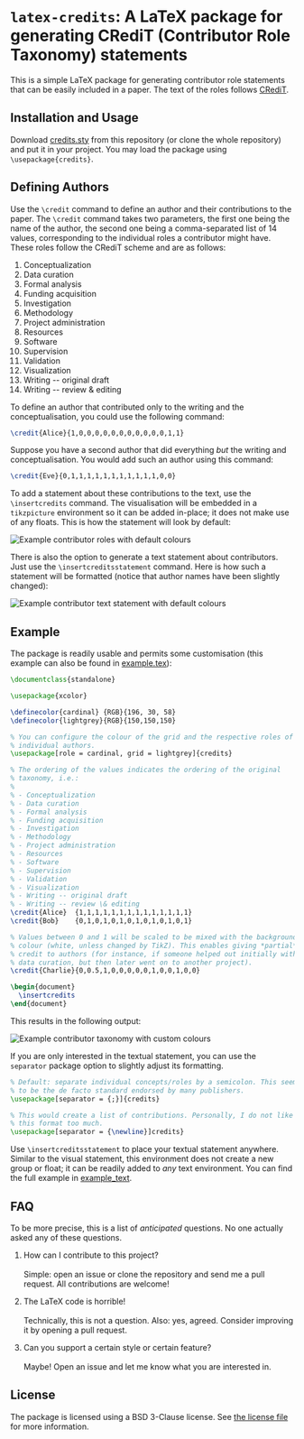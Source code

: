 # `latex-credits`: A LaTeX package for generating CRediT (Contributor Role Taxonomy) statements

This is a simple LaTeX package for generating contributor role
statements that can be easily included in a paper. The text of
the roles follows [CRediT](https://credit.niso.org/).

## Installation and Usage

Download [credits.sty](credits.sty) from this repository (or clone the
whole repository) and put it in your project. You may load the package
using `\usepackage{credits}`.

## Defining Authors

Use the `\credit` command to define an author and their contributions to
the paper. The `\credit` command takes two parameters, the first one
being the name of the author, the second one being a comma-separated
list of 14 values, corresponding to the individual roles a contributor
might have. These roles follow the CRediT scheme and are as follows:

1. Conceptualization
2. Data curation
3. Formal analysis
4. Funding acquisition
5. Investigation
6. Methodology
7. Project administration
8. Resources
9. Software
10. Supervision
11. Validation
12. Visualization
13. Writing -- original draft
14. Writing -- review & editing

To define an author that contributed only to the writing and the
conceptualisation, you could use the following command:

```latex
\credit{Alice}{1,0,0,0,0,0,0,0,0,0,0,0,1,1}
```

Suppose you have a second author that did everything *but* the writing
and conceptualisation. You would add such an author using this command:

```latex
\credit{Eve}{0,1,1,1,1,1,1,1,1,1,1,1,0,0}
```

To add a statement about these contributions to the text, use the
`\insertcredits` command. The visualisation will be embedded in
a `tikzpicture` environment so it can be added in-place; it does not
make use of any floats. This is how the statement will look by default:

![Example contributor roles with default colours](example_default.png)

There is also the option to generate a text statement about
contributors. Just use the `\insertcreditsstatement` command. Here is
how such a statement will be formatted (notice that author names have
been slightly changed):

![Example contributor text statement with default colours](example_default.png)

## Example

The package is readily usable and permits some customisation (this
example can also be found in [example.tex](example.tex)):

```latex
\documentclass{standalone}

\usepackage{xcolor}

\definecolor{cardinal} {RGB}{196, 30, 58}
\definecolor{lightgrey}{RGB}{150,150,150}

% You can configure the colour of the grid and the respective roles of
% individual authors.
\usepackage[role = cardinal, grid = lightgrey]{credits}

% The ordering of the values indicates the ordering of the original
% taxonomy, i.e.:
%
% - Conceptualization
% - Data curation
% - Formal analysis
% - Funding acquisition
% - Investigation
% - Methodology
% - Project administration
% - Resources
% - Software
% - Supervision
% - Validation
% - Visualization
% - Writing -- original draft
% - Writing -- review \& editing
\credit{Alice}  {1,1,1,1,1,1,1,1,1,1,1,1,1,1}
\credit{Bob}    {0,1,0,1,0,1,0,1,0,1,0,1,0,1}

% Values between 0 and 1 will be scaled to be mixed with the background
% colour (white, unless changed by TikZ). This enables giving *partial*
% credit to authors (for instance, if someone helped out initially with
% data curation, but then later went on to another project).
\credit{Charlie}{0,0.5,1,0,0,0,0,0,1,0,0,1,0,0}

\begin{document}
  \insertcredits
\end{document}
```

This results in the following output:

![Example contributor taxonomy with custom colours](example_custom.png)

If you are only interested in the textual statement, you can use the
`separator` package option to slightly adjust its formatting.

```latex
% Default: separate individual concepts/roles by a semicolon. This seems
% to be the de facto standard endorsed by many publishers.
\usepackage[separator = {;}]{credits}

% This would create a list of contributions. Personally, I do not like
% this format too much.
\usepackage[separator = {\newline}]credits}
```

Use `\insertcreditsstatement` to place your textual statement anywhere.
Similar to the visual statement, this environment does not create a new
group or float; it can be readily added to *any* text environment. You
can find the full example in [example_text](example_text.tex).

## FAQ

To be more precise, this is a list of *anticipated* questions. No one
actually asked any of these questions.

1. How can I contribute to this project?\
   \
   Simple: open an issue or clone the repository and send me a pull
   request. All contributions are welcome!

2. The LaTeX code is horrible!\
   \
   Technically, this is not a question. Also: yes, agreed. Consider
   improving it by opening a pull request.

3. Can you support a certain style or certain feature?\
   \
   Maybe! Open an issue and let me know what you are interested in.

## License

The package is licensed using a BSD 3-Clause license. See [the license
file](LICENSE.md) for more information.
